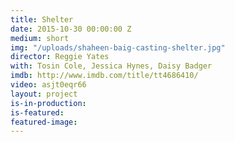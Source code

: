 ```yaml
---
title: Shelter
date: 2015-10-30 00:00:00 Z
medium: short
img: "/uploads/shaheen-baig-casting-shelter.jpg"
director: Reggie Yates
with: Tosin Cole, Jessica Hynes, Daisy Badger
imdb: http://www.imdb.com/title/tt4686410/
video: asjt0eqr66
layout: project
is-in-production: 
is-featured: 
featured-image: 
---
```



